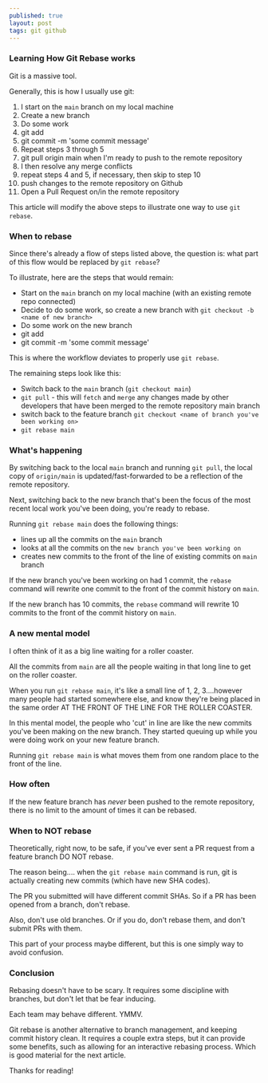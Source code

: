 ```yaml
---
published: true
layout: post
tags: git github
---
```


### Learning How Git Rebase works

Git is a massive tool.

Generally, this is how I usually use git:

1. I start on the `main` branch on my local machine
2. Create a new branch
3. Do some work
4. git add
5. git commit -m 'some commit message'
6. Repeat steps 3 through 5
7. git pull origin main when I'm ready to push to the remote repository
8. I then resolve any merge conflicts
9. repeat steps 4 and 5, if necessary, then skip to step 10
10. push changes to the remote repository on Github
11. Open a Pull Request on/in the remote repository

This article will modify the above steps to illustrate one way to use `git rebase`.

### When to rebase

Since there's already a flow of steps listed above, the question is: what part of this flow would be replaced by `git rebase`?

To illustrate, here are the steps that would remain:

- Start on the `main` branch on my local machine (with an existing remote repo connected)
- Decide to do some work, so create a new branch with `git checkout -b <name of new branch>`
- Do some work on the new branch
- git add
- git commit -m 'some commit message'

This is where the workflow deviates to properly use `git rebase`.

The remaining steps look like this:

- Switch back to the `main` branch (`git checkout main`)
- `git pull` - this will `fetch` and `merge` any changes made by other developers that have been merged to the remote repository main branch
- switch back to the feature branch `git checkout <name of branch you've been working on>`
- `git rebase main`

### What's happening

By switching back to the local `main` branch and running `git pull`, the local copy of `origin/main` is updated/fast-forwarded to be a reflection of the remote repository.

Next, switching back to the new branch that's been the focus of the most recent local work you've been doing, you're ready to rebase.

Running `git rebase main` does the following things:

- lines up all the commits on the `main` branch
- looks at all the commits on the `new branch you've been working on`
- creates new commits to the front of the line of existing commits on `main` branch

If the new branch you've been working on had 1 commit, the `rebase` command will rewrite one commit to the front of the commit history on `main`.

If the new branch has 10 commits, the `rebase` command will rewrite 10 commits to the front of the commit history on `main`.

### A new mental model

I often think of it as a big line waiting for a roller coaster.

All the commits from `main` are all the people waiting in that long line to get on the roller coaster.

When you run `git rebase main`, it's like a small line of 1, 2, 3....however many people had started somewhere else, and know they're being placed in the same order AT THE FRONT OF THE LINE FOR THE ROLLER COASTER.

In this mental model, the people who 'cut' in line are like the new commits you've been making on the new branch. They started queuing up while you were doing work on your new feature branch.

Running `git rebase main` is what moves them from one random place to the front of the line.

### How often

If the new feature branch has _never_ been pushed to the remote repository, there is no limit to the amount of times it can be rebased.

### When to NOT rebase

Theoretically, right now, to be safe, if you've ever sent a PR request from a feature branch DO NOT rebase.

The reason being.... when the `git rebase main` command is run, git is actually creating new commits (which have new SHA codes).

The PR you submitted will have different commit SHAs. So if a PR has been opened from a branch, don't rebase.

Also, don't use old branches. Or if you do, don't rebase them, and don't submit PRs with them.

This part of your process maybe different, but this is one simply way to avoid confusion.

### Conclusion

Rebasing doesn't have to be scary. It requires some discipline with branches, but don't let that be fear inducing.

Each team may behave different. YMMV.

Git rebase is another alternative to branch management, and keeping commit history clean. It requires a couple extra steps, but it can provide some benefits, such as allowing for an interactive rebasing process. Which is good material for the next article.

Thanks for reading!

